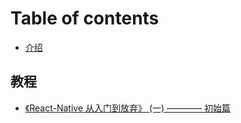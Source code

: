 # Table of contents

* [介绍](README.md)

## 教程

* [《React-Native 从入门到放弃》 \(一\) ———— 初始篇](jiao-cheng/reactnative-cong-ru-men-dao-fang-qi-yi-chu-shi-pian.md)

